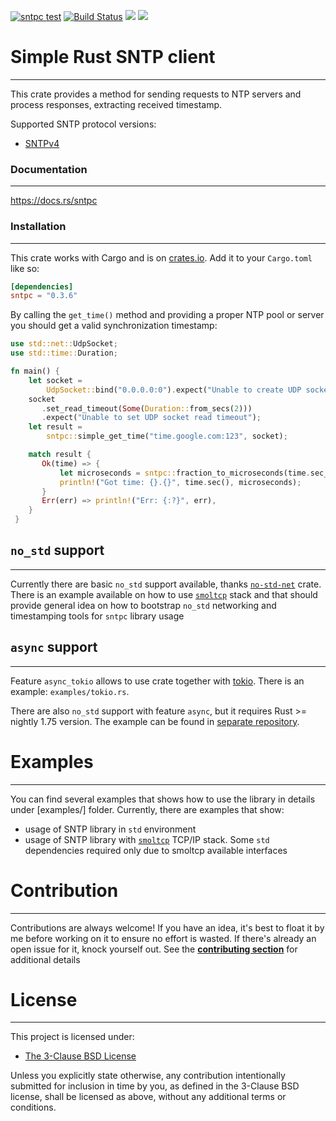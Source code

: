 [![sntpc test](https://github.com/vpetrigo/sntpc/actions/workflows/ci.yml/badge.svg)](https://github.com/vpetrigo/sntpc/actions/workflows/ci.yml)
[![Build Status](https://travis-ci.com/vpetrigo/sntpc.svg?branch=master)](https://travis-ci.com/vpetrigo/sntpc)
[![](https://img.shields.io/crates/v/sntpc)](https://crates.io/crates/sntpc)
[![](https://img.shields.io/crates/l/sntpc)](https://github.com/vpetrigo/sntpc/blob/master/LICENSE.md)

# Simple Rust SNTP client

-------------------------

This crate provides a method for sending requests to NTP servers and process responses,
extracting received timestamp.

Supported SNTP protocol versions:
- [SNTPv4](https://datatracker.ietf.org/doc/html/rfc4330)

### Documentation

-----------------

https://docs.rs/sntpc

### Installation

----------------

This crate works with Cargo and is on
[crates.io](https://crates.io/crates/sntpc). Add it to your `Cargo.toml`
like so:

```toml
[dependencies]
sntpc = "0.3.6"
```

By calling the `get_time()` method and providing a proper NTP pool or server you
should get a valid synchronization timestamp:

```rust
use std::net::UdpSocket;
use std::time::Duration;

fn main() {
    let socket =
        UdpSocket::bind("0.0.0.0:0").expect("Unable to create UDP socket");
    socket
       .set_read_timeout(Some(Duration::from_secs(2)))
       .expect("Unable to set UDP socket read timeout");
    let result =
        sntpc::simple_get_time("time.google.com:123", socket);

    match result {
       Ok(time) => {
           let microseconds = sntpc::fraction_to_microseconds(time.sec_fraction());
           println!("Got time: {}.{}", time.sec(), microseconds);
       }
       Err(err) => println!("Err: {:?}", err),
    }
 }
```

## `no_std` support

-------------------

Currently there are basic `no_std` support available, thanks [`no-std-net`](https://crates.io/crates/no-std-net)
crate. There is an example available on how to use [`smoltcp`][smoltcp] stack and that should provide
general idea on how to bootstrap `no_std` networking and timestamping tools for `sntpc` library usage

## `async` support

-------------------

Feature `async_tokio` allows to use crate together with [tokio](https://docs.rs/tokio/latest/tokio/). There is an example: `examples/tokio.rs`.

There are also `no_std` support with feature `async`, but it requires Rust >= nightly 1.75 version. The example can be found in [separate repository](https://github.com/vpikulik/sntpc_embassy).


# Examples

----------

You can find several examples that shows how to use the library in details under [examples/] folder.
Currently, there are examples that show:
- usage of SNTP library in `std` environment
- usage of SNTP library with [`smoltcp`][smoltcp] TCP/IP stack. Some `std` dependencies
required only due to smoltcp available interfaces

[smoltcp]: https://github.com/smoltcp-rs/smoltcp

# Contribution

--------------

Contributions are always welcome! If you have an idea, it's best to float it by me before working on it to ensure no
effort is wasted. If there's already an open issue for it, knock yourself out. See the
[**contributing section**](CONTRIBUTING.md) for additional details

# License

---------

This project is licensed under:

- [The 3-Clause BSD License](LICENSE.md)

Unless you explicitly state otherwise, any contribution intentionally submitted for inclusion in time by you, as
defined in the 3-Clause BSD license, shall be licensed as above, without any additional terms or
conditions.
